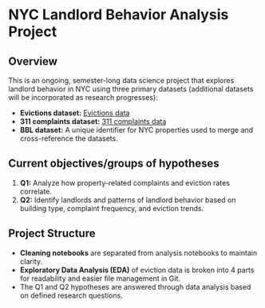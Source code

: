 # NYC Landlord Behavior Analysis Project

## Overview
This is an ongoing, semester-long data science project that explores landlord behavior in NYC using three primary datasets (additional datasets will be incorporated as research progresses):

- **Evictions dataset:** [Evictions data](https://data.cityofnewyork.us/City-Government/Evictions/6z8x-wfk4/data)
- **311 complaints dataset:** [311 complaints data](https://data.cityofnewyork.us/Social-Services/311-Service-Requests-from-2010-to-Present/erm2-nwe9/about_data)
- **BBL dataset:** A unique identifier for NYC properties used to merge and cross-reference the datasets.

## Current objectives/groups of hypotheses
1. **Q1:** Analyze how property-related complaints and eviction rates correlate.
2. **Q2:** Identify landlords and patterns of landlord behavior based on building type, complaint frequency, and eviction trends.

## Project Structure
- **Cleaning notebooks** are separated from analysis notebooks to maintain clarity.
- **Exploratory Data Analysis (EDA)** of eviction data is broken into 4 parts for readability and easier file management in Git.
- The Q1 and Q2 hypotheses are answered through data analysis based on defined research questions.

